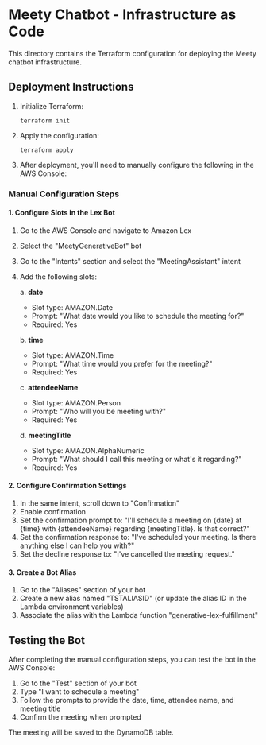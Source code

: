 # Meety Chatbot - Infrastructure as Code

This directory contains the Terraform configuration for deploying the Meety chatbot infrastructure.

## Deployment Instructions

1. Initialize Terraform:
   ```
   terraform init
   ```

2. Apply the configuration:
   ```
   terraform apply
   ```

3. After deployment, you'll need to manually configure the following in the AWS Console:

### Manual Configuration Steps

#### 1. Configure Slots in the Lex Bot

1. Go to the AWS Console and navigate to Amazon Lex
2. Select the "MeetyGenerativeBot" bot
3. Go to the "Intents" section and select the "MeetingAssistant" intent
4. Add the following slots:

   a. **date**
      - Slot type: AMAZON.Date
      - Prompt: "What date would you like to schedule the meeting for?"
      - Required: Yes

   b. **time**
      - Slot type: AMAZON.Time
      - Prompt: "What time would you prefer for the meeting?"
      - Required: Yes

   c. **attendeeName**
      - Slot type: AMAZON.Person
      - Prompt: "Who will you be meeting with?"
      - Required: Yes

   d. **meetingTitle**
      - Slot type: AMAZON.AlphaNumeric
      - Prompt: "What should I call this meeting or what's it regarding?"
      - Required: Yes

#### 2. Configure Confirmation Settings

1. In the same intent, scroll down to "Confirmation"
2. Enable confirmation
3. Set the confirmation prompt to: "I'll schedule a meeting on {date} at {time} with {attendeeName} regarding {meetingTitle}. Is that correct?"
4. Set the confirmation response to: "I've scheduled your meeting. Is there anything else I can help you with?"
5. Set the decline response to: "I've cancelled the meeting request."

#### 3. Create a Bot Alias

1. Go to the "Aliases" section of your bot
2. Create a new alias named "TSTALIASID" (or update the alias ID in the Lambda environment variables)
3. Associate the alias with the Lambda function "generative-lex-fulfillment"

## Testing the Bot

After completing the manual configuration steps, you can test the bot in the AWS Console:

1. Go to the "Test" section of your bot
2. Type "I want to schedule a meeting"
3. Follow the prompts to provide the date, time, attendee name, and meeting title
4. Confirm the meeting when prompted

The meeting will be saved to the DynamoDB table.